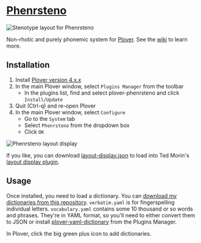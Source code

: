 # [Phenrsteno](https://github.com/contrum/plover-phenrsteno/wiki)

![Stenotype layout for Phenrsteno][layout]

Non-rhotic and purely phonemic system for [Plover](https://github.com/openstenoproject/plover). See the [wiki](https://github.com/contrum/plover-phenrsteno/wiki) to learn more.

## Installation

1.  Install [Plover version 4.x.x][plover-releases]
2.  In the main Plover window, select `Plugins Manager` from the toolbar
      - In the plugins list, find and select plover-phenrsteno and click `Install/Update`
3.  Quit (Ctrl-q) and re-open Plover
4.  In the main Plover window, select `Configure`
      - Go to the `System` tab
      - Select `Phenrsteno` from the dropdown box
      - Click `OK`
      
![Phenrsteno layout display][layout-display-png]
      
If you like, you can download [layout-display.json][layout-display-json] to load into Ted Morin's [layout display plugin][plover-layout-display].

## Usage

Once installed, you need to load a dictionary. You can [download my dictionaries from this repository](https://github.com/contrum/plover-phenrsteno/tree/master/yaml). `verbatim.yaml` is for fingerspelling individual letters. `vocabulary.yaml` contains some 10 thousand or so words and phrases. They're in YAML format, so you'll need to either convert them to JSON or install [plover-yaml-dictionary](plover-yaml-dictionary) from the Plugins Manager.
<!-- TODO: Set up automatic YAML-to-JSON conversion in this repo -->

In Plover, click the big green plus icon to add dictionaries.

[layout]: https://raw.githubusercontent.com/wiki/contrum/plover-phenrsteno/png/layout.png
[plover-releases]: https://github.com/openstenoproject/plover/releases
[layout-display-json]: https://github.com/contrum/plover-phenrsteno/blob/master/layout-display.json
[layout-display-png]: https://raw.githubusercontent.com/wiki/contrum/plover-phenrsteno/png/layout-display.png
[plover-layout-display]: https://github.com/morinted/plover_layout_display
[plover-yaml-dictionary]: https://github.com/nsmarkop/plover_yaml_dictionary
